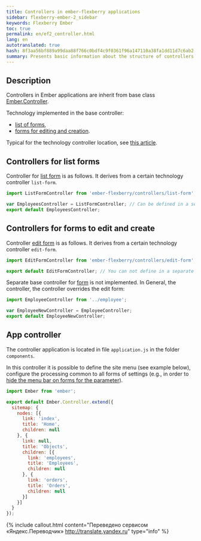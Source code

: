 ```yaml
---
title: Controllers in ember-flexberry applications
sidebar: flexberry-ember-2_sidebar
keywords: Flexberry Ember
toc: true
permalink: en/ef2_controller.html
lang: en
autotranslated: true
hash: 8f3aa56bf889a99daa88f766c0bdf4c9f0361f96a147110a38fa1dd11d7c6ab2
summary: Presents basic information about the structure of controllers in ember-flexberry applications.
---
```


## Description

Controllers in Ember applications are inherit from base class [Ember.Controller](http://emberjs.com/api/classes/Ember.Controller.html).

Technology implemented in the base controller:

* [list of forms](ef2_forms.html),
* [forms for editing and creation](ef2_edit-form.html).

Typical for the technology controller location, see [this article](ef2_router.html).

## Controllers for list forms
Controller for [list form](ef2_forms.html) is as follows. It derives from a certain technology controller `list-form`.

```javascript
import ListFormController from 'ember-flexberry/controllers/list-form';

var EmployeesController = ListFormController; // Can be defined in a separate variable. 
export default EmployeesController;
```

## Controllers for forms to edit and create
Controller [edit form](ef2_edit-form.html) is as follows. It derives from a certain technology controller `edit-form`.

```javascript
import EditFormController from 'ember-flexberry/controllers/edit-form';

export default EditFormController; // You can not define in a separate variable. 
```

Separate base controller for [form](ef2_edit-form.html) is not implemented. In General, the controller, the controller overrides the edit form:

```javascript
import EmployeeController from '../employee';

var EmployeeNewController = EmployeeController;
export default EmployeeNewController;
```

## App controller
The controller application is located in file `application.js` in the folder `components`.

In this controller it is possible to define the site menu (see example below), configure the processing common to all forms of settings (e.g., in order to [hide the menu bar on forms for the parameter](ef2_show-ember-form-in-frame.html)).

```javascript
import Ember from 'ember';

export default Ember.Controller.extend({
  sitemap: {
    nodes: [{
      link: 'index',
      title: 'Home',
      children: null
    }, {
      link: null,
      title: 'Objects',
      children: [{
        link: 'employees',
        title: 'Employees',
        children: null
      }, {
        link: 'orders',
        title: 'Orders',
        children: null
      }]
    }]
  }
});
```



{% include callout.html content="Переведено сервисом «Яндекс.Переводчик» <http://translate.yandex.ru>" type="info" %}